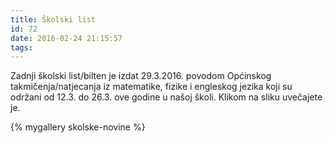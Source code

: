 ```yaml
---
title: Školski list
id: 72
date: 2016-02-24 21:15:57
tags:
---
```


Zadnji školski list/bilten je izdat 29.3.2016. povodom Općinskog takmičenja/natjecanja iz matematike, fizike i engleskog jezika koji su održani od 12.3. do 26.3. ove godine u našoj školi. Klikom na sliku uvečajete je.  
  

{% mygallery skolske-novine %}